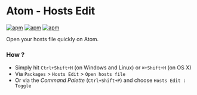 # Atom - Hosts Edit

[![apm](https://img.shields.io/apm/v/hosts-edit.svg)](https://github.com/crtlf/hosts-edit/tags) [![apm](https://img.shields.io/apm/dm/hosts-edit.svg)](https://atom.io/packages/hosts-edit) [![apm](https://img.shields.io/apm/l/hosts-edit.svg)](https://github.com/crtlf/hosts-edit/blob/master/LICENSE.md)

Open your hosts file quickly on Atom.

### How ?

* Simply hit `Ctrl+Shift+H` (on Windows and Linux) or `⌘+Shift+H` (on OS X)
* Via `Packages` > `Hosts Edit` > `Open hosts file`
* Or via the _Command Palette_ (`Ctrl+Shift+P`) and choose `Hosts Edit : Toggle`
